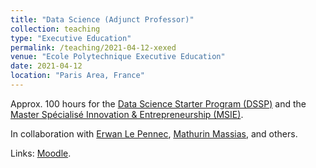```yaml
---
title: "Data Science (Adjunct Professor)"
collection: teaching
type: "Executive Education"
permalink: /teaching/2021-04-12-xexed
venue: "Ecole Polytechnique Executive Education"
date: 2021-04-12
location: "Paris Area, France"
---
```


Approx. 100 hours for the [Data Science Starter Program (DSSP)](https://exed.polytechnique.edu/formations/data/data-science) and the [Master Spécialisé Innovation & Entrepreneurship (MSIE)](https://moodle.polytechnique.fr/enrol/index.php?id=5210).

In collaboration with [Erwan Le Pennec](http://www.cmap.polytechnique.fr/~lepennec/en/), [Mathurin Massias](https://mathurinm.github.io/), and others.

Links: [Moodle](https://elearnx.polytechnique-exed.com/my/).